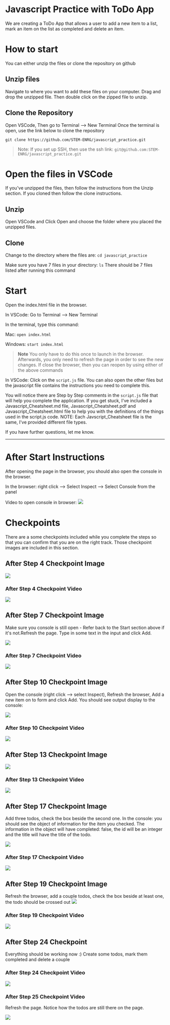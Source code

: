 # Javascript Practice with ToDo App
We are creating a ToDo App that allows a user to add a new item to a list, mark an item on the list as completed and delete an item.

# How to start
You can either unzip the files or clone the repository on github

## Unzip files
Navigate to where you want to add these files on your computer. Drag and drop the unzipped file. Then double click on the zipped file to unzip.

## Clone the Repository
Open VSCode, Then go to Terminal --> New Terminal 
Once the terminal is open, use the link below to clone the repository

`git clone https://github.com/STEM-ENRG/javascript_practice.git`

> Note: If you set up SSH, then use the ssh link: `git@github.com:STEM-ENRG/javascript_practice.git`

# Open the files in VSCode
If you've unzipped the files, then follow the instructions from the Unzip section. If you cloned then follow the clone instructions.

## Unzip
Open VSCode and Click Open and choose the folder where you placed the unzipped files.

## Clone
Change to the directory where the files are: `cd javascript_practice`

Make sure you have 7 files in your directory: `ls`
There should be 7 files listed after running this command

# Start

Open the index.html file in the browser.

In VSCode: Go to Terminal --> New Terminal 

In the terminal, type this command: 

Mac: `open index.html` 

Windows: `start index.html`

> **Note** You only have to do this once to launch in the browser. Afterwards, you only need to refresh the page in order to see the new changes. If close the browser, then you can reopen by using either of the above commands

In VSCode: Click on the `script.js` file. You can also open the other files but the javascript file contains the instructions you need to complete this. 

You will notice there are Step by Step comments in the `script.js` file that will help you complete the application. If you get stuck, I've included a Javascript_Cheatsheet.md file, Javascript_Cheatsheet.pdf and Javascript_Cheatsheet.html file to help you with the definitions of the things used in the script.js code. NOTE: Each Javscript_Cheatsheet file is the same, I've provided different file types.

If you have further questions, let me know.

---
# After Start Instructions
After opening the page in the browser, you should also open the console in the browser. 

In the browser: right click --> Select Inspect --> Select Console from the panel

Video to open console in browser:
<img src="checkpoints_and_inspect_videos/inspect_console.gif">

# Checkpoints
There are a some checkpoints included while you complete the steps so that you can confirm that you are on the right track. Those checkpoint images are included in this section. 

## After Step 4 Checkpoint Image
<img src="images/step_4_checkpoint.png">

### After Step 4 Checkpoint Video
<img src="checkpoints_and_inspect_videos/After_Step_4_checkpoint.gif">

## After Step 7 Checkpoint Image
Make sure you console is still open - Refer back to the Start section above if it's not.Refresh the page. Type in some text in the input and click Add. 

<img src="images/after_step_7_checkpoint.png">

### After Step 7 Checkpoint Video
<img src="checkpoints_and_inspect_videos/After_Step_7_checkpoint.gif">

## After Step 10 Checkpoint Image
Open the console (right click --> select Inspect), Refresh the browser, Add a new item on to form and click Add. 
You should see output display to the console:

<img src="images/after_step_10_checkpoint.png">

### After Step 10 Checkpoint Video
<img src="checkpoints_and_inspect_videos/After_Step_10_checkpoint.gif">

## After Step 13 Checkpoint Image
<img src="images/after_step_13_checkpoint.png">

### After Step 13 Checkpoint Video
<img src="checkpoints_and_inspect_videos/After_Step_13_checkpoint.gif">

## After Step 17 Checkpoint Image
Add three todos, check the box beside the second one. In the console: you should see the object of information for the item you checked. The information in the object will have completed: false, the id will be an integer and the title will have the title of the todo.

<img src="images/after_step_17_checkpoint.png">

### After Step 17 Checkpoint Video
<img src="checkpoints_and_inspect_videos/After_Step_17_checkpoint.gif">


## After Step 19 Checkpoint Image
Refresh the browser, add a couple todos, check the box beside at least one, the todo should be crossed out
<img src="images/after_step_19_checkpoint.png">

### After Step 19 Checkpoint Video
<img src="checkpoints_and_inspect_videos/After_Step_19_checkpoint.gif">

## After Step 24 Checkpoint
Everything should be working now :)
Create some todos, mark them completed and delete a couple

### After Step 24 Checkpoint Video
<img src="checkpoints_and_inspect_videos/After_Step_24_checkpoint.gif">

### After Step 25 Checkpoint Video
Refresh the page. Notice how the todos are still there on the page.

<img src="checkpoints_and_inspect_videos/After_Step_25_checkpoint.gif">
